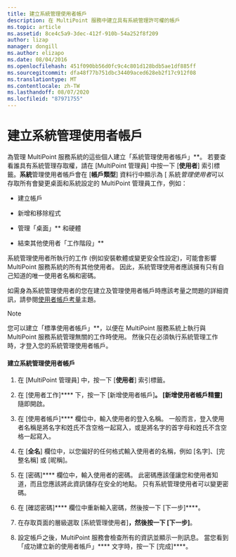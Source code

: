 ```yaml
---
title: 建立系統管理使用者帳戶
description: 在 MultiPoint 服務中建立具有系統管理許可權的帳戶
ms.topic: article
ms.assetid: 8ce4c5a9-3dec-412f-910b-54a252f8f209
author: lizap
manager: dongill
ms.author: elizapo
ms.date: 08/04/2016
ms.openlocfilehash: 451f090bb56d0fc9c4c801d128bdb5ae1df885ff
ms.sourcegitcommit: dfa48f77b751dbc34409aced628eb2f17c912f08
ms.translationtype: MT
ms.contentlocale: zh-TW
ms.lasthandoff: 08/07/2020
ms.locfileid: "87971755"
---
```

# <a name="create-an-administrative-user-account"></a>建立系統管理使用者帳戶
為管理 MultiPoint 服務系統的這些個人建立「系統管理使用者帳戶」**。 若要查看誰具有系統管理存取權，請在 [MultiPoint 管理員] 中按一下 [**使用者**] 索引標籤。**系統**管理使用者帳戶會在 [**帳戶類型**] 資料行中顯示為 [ 系統*管理使用者*可以存取所有會變更桌面和系統設定的 MultiPoint 管理員工作，例如：

-   建立帳戶

-   新增和移除程式

-   管理「桌面」** 和硬體

-   結束其他使用者「工作階段」**

系統管理使用者所執行的工作 (例如安裝軟體或變更安全性設定)，可能會影響 MultiPoint 服務系統的所有其他使用者。 因此，系統管理使用者應該擁有只有自己知道的唯一使用者名稱和密碼。

如需身為系統管理使用者的您在建立及管理使用者帳戶時應該考量之問題的詳細資訊，請參閱[使用者帳戶考量](User-Account-Considerations.md)主題。

> [!NOTE]
> 您可以建立「標準使用者帳戶」**，以便在 MultiPoint 服務系統上執行與 MultiPoint 服務系統管理無關的工作時使用。 然後只在必須執行系統管理工作時，才登入您的系統管理使用者帳戶。

#### <a name="to-create-an-administrative-user-account"></a>建立系統管理使用者帳戶

1.  在 [MultiPoint 管理員] 中，按一下 [**使用者**] 索引標籤。

2.  在 [使用者工作]**** 下，按一下 [新增使用者帳戶]****。 [新增使用者帳戶精靈]**** 隨即開啟。

3.  在 [使用者帳戶]**** 欄位中，輸入使用者的登入名稱。 一般而言，登入使用者名稱是將名字和姓氏不含空格一起寫入，或是將名字的首字母和姓氏不含空格一起寫入。

4.  在 [**全名**] 欄位中，以您偏好的任何格式輸入使用者的名稱，例如 [名字]、[完整名稱] 或 [昵稱]。

5.  在 [密碼]**** 欄位中，輸入使用者的密碼。 此密碼應該僅讓您和使用者知道，而且您應該將此資訊儲存在安全的地點。 只有系統管理使用者可以變更密碼。

6.  在 [確認密碼]**** 欄位中重新輸入密碼，然後按一下 [下一步]****。

7.  在存取頁面的層級選取 [系統管理使用者]****，然後按一下 [下一步]****。

8.  設定帳戶之後，MultiPoint 服務會檢查所有的資訊並顯示一則訊息。 當您看到「成功建立新的使用者帳戶」**** 文字時，按一下 [完成]****。
